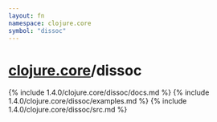 ```yaml
---
layout: fn
namespace: clojure.core
symbol: "dissoc"
---
```


# [clojure.core](../)/dissoc

{% include 1.4.0/clojure.core/dissoc/docs.md %}
{% include 1.4.0/clojure.core/dissoc/examples.md %}
{% include 1.4.0/clojure.core/dissoc/src.md %}


